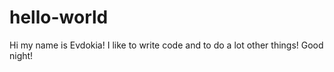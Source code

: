 # hello-world

Hi my name is Evdokia!
I like to write code and to do a lot other things!
Good night!